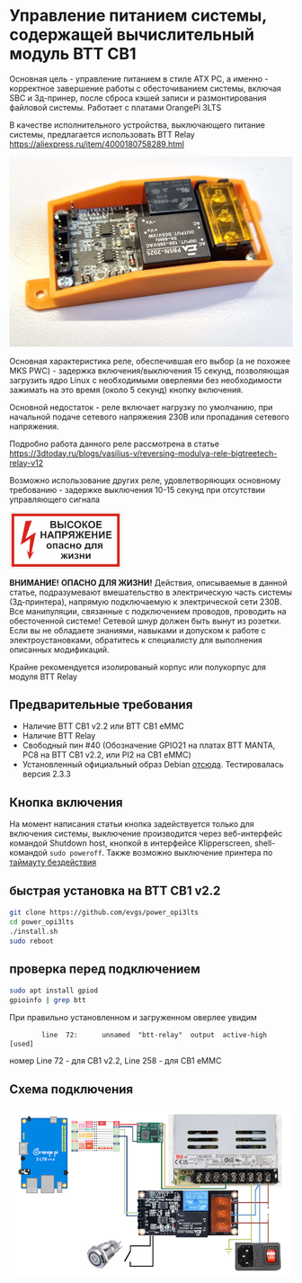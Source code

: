 # Управление питанием системы, содержащей вычислительный модуль BTT CB1

Основная цель - управление питанием в стиле ATX PC, а именно - корректное завершение работы с обесточиванием системы, включая SBC и 3д-принер, после сброса кэшей записи и размонтирования файловой системы.
Работает с платами OrangePi 3LTS

В качестве исполнительного устройства, выключающего питание системы, предлагается использовать BTT Relay https://aliexpress.ru/item/4000180758289.html

![BTT Relay](/images/btt-enclosure.jpg) 

Основная характеристика реле, обеспечившая его выбор (а не похожее MKS PWC) - задержка включения/выключения 15 секунд, позволяющая загрузить ядро Linux 
с необходимыми оверлеями без необходимости зажимать на это время (около 5 секунд) кнопку включения.

Основной недостаток - реле включает нагрузку по умолчанию, при начальной подаче сетевого напряжения 230В или пропадания сетевого напряжения.

Подробно работа данного реле рассмотрена в статье https://3dtoday.ru/blogs/vasilius-v/reversing-modulya-rele-bigtreetech-relay-v12

Возможно использование других реле, удовлетворяющих основному требованию - задержке выключения 10-15 секунд при отсутствии управляющего сигнала


![CAUTION](/images/highvoltage.png)

**ВНИМАНИЕ!** **ОПАСНО ДЛЯ ЖИЗНИ!** Действия, описываемые в данной статье, подразумевают вмешательство в электрическую часть системы (3д-принтера), напрямую подключаемую к электрической сети 230В. Все манипуляции, связанные с подключением проводов, проводить на обесточенной системе! Сетевой шнур должен быть вынут из розетки. Если вы не обладаете знаниями, навыками и допуском к работе с электроустановками, обратитесь к специалисту для выполнения описанных модификаций.

Крайне рекомендуется изолированый корпус или полукорпус для модуля BTT Relay


## Предварительные требования

* Наличие BTT CB1 v2.2 или BTT CB1 eMMC
* Наличие BTT Relay
* Свободный пин #40 (Обозначение GPIO21 на платах BTT MANTA, PC8 на BTT CB1 v2.2, или PI2 на CB1 eMMC)
* Установленный официальный образ Debian [отсюда](https://github.com/bigtreetech/CB1/releases). Тестировалась версия 2.3.3

## Кнопка включения
На момент написания статьи кнопка задействуется только для включения системы, выключение производится через веб-интерфейс командой Shutdown host,
кнопкой в интерфейсе Klipperscreen, shell-командой ```sudo poweroff```. Также возможно выключение принтера по [таймауту бездействия](https://github.com/evgs/OrangePi3Lts/blob/main/power/auto_poweroff.md)

## быстрая установка на BTT CB1 v2.2

```bash
git clone https://github.com/evgs/power_opi3lts
cd power_opi3lts
./install.sh
sudo reboot
```



## проверка перед подключением

```bash
sudo apt install gpiod
gpioinfo | grep btt
```

При правильно установленном и загруженном оверлее увидим
```
        line  72:      unnamed  "btt-relay"  output  active-high [used]
```

номер Line 72 - для CB1 v2.2, Line 258 - для CB1 eMMC

## Схема подключения  

![wiring](/images/wiring.png)
